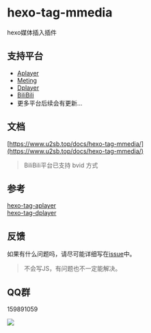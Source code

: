 # hexo-tag-mmedia

hexo媒体插入插件

## 支持平台

- [Aplayer](https://github.com/DIYgod/APlayer)
- [Meting](https://github.com/metowolf/MetingJS)
- [Dplayer](https://github.com/DIYgod/DPlayer)
- [BiliBili](https://www.bilibili.com/)
- 更多平台后续会有更新...

## 文档

[https://www.u2sb.top/docs/hexo-tag-mmedia/](https://www.u2sb.top/docs/hexo-tag-mmedia/)

> BiliBili平台已支持 bvid 方式

## 参考

[hexo-tag-aplayer](https://github.com/MoePlayer/hexo-tag-aplayer)  
[hexo-tag-dplayer](https://github.com/MoePlayer/hexo-tag-dplayer)  

## 反馈

如果有什么问题吗，请尽可能详细写在[issue](https://github.com/MonoLogueChi/hexo-tag-mmedia/issues)中。

> 不会写JS，有问题也不一定能解决。

## QQ群

159891059

![](https://s2.ax1x.com/2020/02/14/1jAh1U.png)